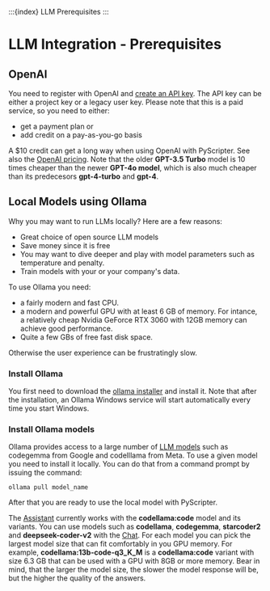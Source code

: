 :::{index} LLM Prerequisites
:::

# LLM Integration - Prerequisites

## OpenAI

You need to register with OpenAI and [create an API key](https://platform.openai.com/api-keys).
The API key can be either a project key or a legacy user key.  Please note that this is a paid 
service, so you need to either:
- get a payment plan or
- add credit on a pay-as-you-go basis

A $10 credit can get a long way when using OpenAI with PyScripter.  See also the 
[OpenAI pricing](https://openai.com/api/pricing/).  Note that the older **GPT-3.5 Turbo** 
model is 10 times cheaper than the newer **GPT-4o model**, which is also much cheaper than its 
predecesors **gpt-4-turbo** and **gpt-4**.

## Local Models using Ollama

Why you may want to run LLMs locally? Here are a few reasons:

- Great choice of open source LLM models
- Save money since it is free
- You may want to dive deeper and play with model parameters such as temperature and penalty.
- Train models with your or your company's data.

To use Ollama you need:

- a fairly modern and fast CPU.
- a modern and powerful GPU with at least 6 GB of memory. For intance, a relatively cheap Nvidia
  GeForce RTX 3060 with 12GB memory can achieve good performance.
- Quite a few GBs of free fast disk space.

Otherwise the user experience can be frustratingly slow.  

### Install Ollama

You first need to download the [ollama installer](https://ollama.com/download/OllamaSetup.exe) 
and install it. Note that after the installation, an Ollama Windows service will start automatically every time you start Windows.

### Install Ollama models

Ollama provides access to a large number of [LLM models](https://ollama.com/library) 
such as codegemma from Google and codelllama from Meta.  To use a given 
model you need to install it locally.  You can do that from a command prompt by 
issuing the command:

```
ollama pull model_name
```
After that you are ready to use the local model with PyScripter.

The [Assistant](assistant) currently works with the **codellama:code** model and its variants. 
You can use models such as **codellama**, **codegemma**, **starcoder2** and **deepseek-coder-v2**
with the [Chat](chatwindow). For each model you can pick the largest model size that can fit 
comfortably in you GPU memory.  For example, **codellama:13b-code-q3_K_M** is a 
**codellama:code** variant with size 6.3 GB that can be used with a GPU with 
8GB or more memory.  Bear in mind, that the larger the model size, the slower the model response will be, but the higher the quality of the answers.

